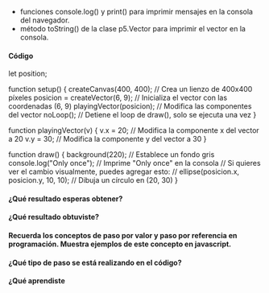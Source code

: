 - funciones console.log() y print() para imprimir mensajes en la consola del navegador. 
-  método toString() de la clase p5.Vector para imprimir el vector en la consola.

#### Código 

let position;

function setup() {
    createCanvas(400, 400);  // Crea un lienzo de 400x400 píxeles
    posicion = createVector(6, 9);  // Inicializa el vector con las coordenadas (6, 9)
    playingVector(posicion);  // Modifica las componentes del vector
    noLoop();  // Detiene el loop de draw(), solo se ejecuta una vez
}

function playingVector(v) {
    v.x = 20;  // Modifica la componente x del vector a 20
    v.y = 30;  // Modifica la componente y del vector a 30
}

function draw() {
    background(220);  // Establece un fondo gris
    console.log("Only once");  // Imprime "Only once" en la consola
    // Si quieres ver el cambio visualmente, puedes agregar esto:
    // ellipse(posicion.x, posicion.y, 10, 10);  // Dibuja un círculo en (20, 30)
}

#### ¿Qué resultado esperas obtener?

#### ¿Qué resultado obtuviste?

#### Recuerda los conceptos de paso por valor y paso por referencia en programación. Muestra ejemplos de este concepto en javascript.

#### ¿Qué tipo de paso se está realizando en el código?

#### ¿Qué aprendiste
